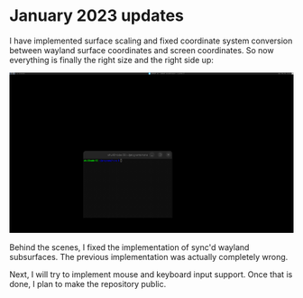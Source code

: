 # January 2023 updates

I have implemented surface scaling and fixed coordinate system conversion between wayland surface coordinates and screen coordinates. So now everything is finally the right size and the right side up:

![demo](assets/jan-2023-update.png)

Behind the scenes, I fixed the implementation of sync'd wayland subsurfaces. The previous implementation was actually completely wrong.

Next, I will try to implement mouse and keyboard input support. Once that is done, I plan to make the repository public.


